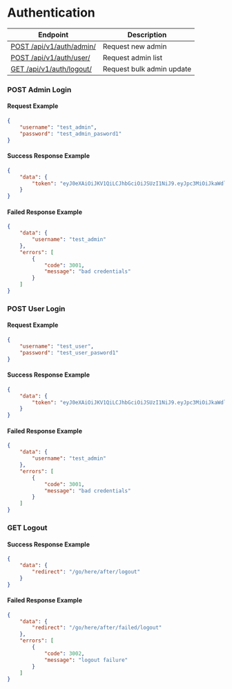 # Authentication

| Endpoint | Description |
| ---- | --------------- |
| [POST /api/v1/auth/admin/](#post-admin-login) | Request new admin
| [POST /api/v1/auth/user/](#post-user-login) | Request admin list |
| [GET /api/v1/auth/logout/](#get-logout) | Request bulk admin update  |

### POST Admin Login

#### Request Example
```json
{
	"username": "test_admin",
	"password": "test_admin_pasword1"
}
```

#### Success Response Example
```json
{
    "data": {
        "token": "eyJ0eXAiOiJKV1QiLCJhbGciOiJSUzI1NiJ9.eyJpc3MiOiJkaWdlb2NhY2hlIiwidXNlcm5hbWUiOiJ0ZXN0X3Bvc3RfZXhpc3RpbmdfYWRtaW4xIiwiYWRtaW4iOnRydWUsImlhdCI6MTQzMjgzNDUxMCwiZXhwIjoxNDMyODQxNzEwfQ.ETykiIdT0iLcjHtOSbUrAXgPf9RijMqB7_K-jlTCIDB5x9ii5y5Ei459ypDsV0rXaxU-uECpDYM9jeOdLsZWN2RosuXt98TmF1MqyUTohdS8CdA0ubbvIUWGG6hpuaRepNBpuYRWJU-Qij9mNl6-9ROoY8sPeF2aqPZ4M0lSHKc"
    }
}
```

#### Failed Response Example
```json
{
    "data": {
        "username": "test_admin"
    },
    "errors": [
        {
            "code": 3001,
            "message": "bad credentials"
        }
    ]
}
```

### POST User Login

#### Request Example
```json
{
	"username": "test_user",
	"password": "test_user_pasword1"
}
```

#### Success Response Example
```json
{
    "data": {
        "token": "eyJ0eXAiOiJKV1QiLCJhbGciOiJSUzI1NiJ9.eyJpc3MiOiJkaWdlb2NhY2hlIiwidXNlcm5hbWUiOiJ0ZXN0X3Bvc3RfZXhpc3RpbmdfYWRtaW4xIiwiYWRtaW4iOnRydWUsImlhdCI6MTQzMjgzNDUxMCwiZXhwIjoxNDMyODQxNzEwfQ.ETykiIdT0iLcjHtOSbUrAXgPf9RijMqB7_K-jlTCIDB5x9ii5y5Ei459ypDsV0rXaxU-uECpDYM9jeOdLsZWN2RosuXt98TmF1MqyUTohdS8CdA0ubbvIUWGG6hpuaRepNBpuYRWJU-Qij9mNl6-9ROoY8sPeF2aqPZ4M0lSHKc"
    }
}
```

#### Failed Response Example
```json
{
    "data": {
        "username": "test_admin"
    },
    "errors": [
        {
            "code": 3001,
            "message": "bad credentials"
        }
    ]
}
```

### GET Logout

#### Success Response Example
```json
{
    "data": {
        "redirect": "/go/here/after/logout"
    }
}
```

#### Failed Response Example
```json
{
    "data": {
        "redirect": "/go/here/after/failed/logout"
    },
    "errors": [
        {
            "code": 3002,
            "message": "logout failure"
        }
    ]
}
```